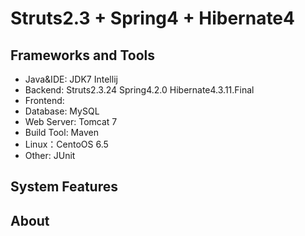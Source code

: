 Struts2.3 + Spring4 + Hibernate4
===============

Frameworks and Tools
-----------------------------------
* Java&IDE: JDK7 Intellij
* Backend:  Struts2.3.24 Spring4.2.0 Hibernate4.3.11.Final
* Frontend:
* Database: MySQL
* Web Server: Tomcat 7
* Build Tool: Maven
* Linux：CentoOS 6.5
* Other: JUnit

System Features
-----------------------------------

About
-----------------------------------
